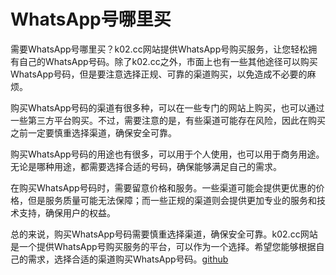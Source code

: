 # WhatsApp号哪里买

需要WhatsApp号哪里买？k02.cc网站提供WhatsApp号购买服务，让您轻松拥有自己的WhatsApp号码。除了k02.cc之外，市面上也有一些其他途径可以购买WhatsApp号码，但是要注意选择正规、可靠的渠道购买，以免造成不必要的麻烦。

购买WhatsApp号码的渠道有很多种，可以在一些专门的网站上购买，也可以通过一些第三方平台购买。不过，需要注意的是，有些渠道可能存在风险，因此在购买之前一定要慎重选择渠道，确保安全可靠。

购买WhatsApp号码的用途也有很多，可以用于个人使用，也可以用于商务用途。无论是哪种用途，都需要选择合适的号码，确保能够满足自己的需求。

在购买WhatsApp号码时，需要留意价格和服务。一些渠道可能会提供更优惠的价格，但是服务质量可能无法保障；而一些正规的渠道则会提供更加专业的服务和技术支持，确保用户的权益。

总的来说，购买WhatsApp号码需要慎重选择渠道，确保安全可靠。k02.cc网站是一个提供WhatsApp号购买服务的平台，可以作为一个选择。希望您能够根据自己的需求，选择合适的渠道购买WhatsApp号码。[github](https://github.com)
